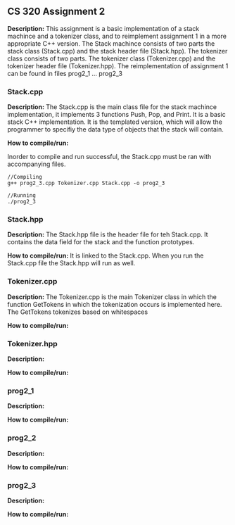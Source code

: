 ## CS 320 Assignment 2 
**Description:** 
This assignment is a basic implementation of a stack machince and a tokenizer class, and to reimplement assignment 1 in a more appropriate C++ version. The Stack machince consists of two parts the stack class (Stack.cpp) and the stack header file (Stack.hpp). The tokenizer class consists of two parts. The tokenizer class (Tokenizer.cpp) and the tokenizer header file (Tokenizer.hpp). The reimplementation of assignment 1 can be found in files prog2\_1 ... prog2\_3

### Stack.cpp
**Description:** 
The Stack.cpp is the main class file for the stack machince implementation, it implements 3 functions Push, Pop, and Print. It is a basic stack C++ implementation. It is the templated version, which will allow the programmer to specifiy the data type of objects that the stack will contain.

**How to compile/run:**

Inorder to compile and run successful, the Stack.cpp must be ran with accompanying files.

```
//Compiling
g++ prog2_3.cpp Tokenizer.cpp Stack.cpp -o prog2_3

//Running
./prog2_3

``` 


### Stack.hpp
**Description:**
The Stack.hpp file is the header file for teh Stack.cpp. It contains the data field for the stack and the function prototypes.

**How to compile/run:**
It is linked to the Stack.cpp. When you run the Stack.cpp file the Stack.hpp will run as well.


### Tokenizer.cpp
**Description:**
The Tokenizer.cpp is the main Tokenizer class in which the function GetTokens in which the tokenization occurs is implemented here. The GetTokens tokenizes based on whitespaces
 

**How to compile/run:**


### Tokenizer.hpp
**Description:**

 


**How to compile/run:**


### prog2\_1
**Description:**

 


**How to compile/run:**


### prog2\_2
**Description:**

 



**How to compile/run:**



### prog2\_3
**Description:**

 



**How to compile/run:**


